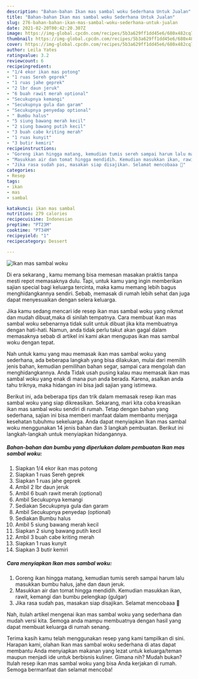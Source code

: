 ```yaml
---
description: "Bahan-bahan Ikan mas sambal woku Sederhana Untuk Jualan"
title: "Bahan-bahan Ikan mas sambal woku Sederhana Untuk Jualan"
slug: 276-bahan-bahan-ikan-mas-sambal-woku-sederhana-untuk-jualan
date: 2021-02-20T00:42:20.307Z
image: https://img-global.cpcdn.com/recipes/5b3a629ff1dd45e6/680x482cq70/ikan-mas-sambal-woku-foto-resep-utama.jpg
thumbnail: https://img-global.cpcdn.com/recipes/5b3a629ff1dd45e6/680x482cq70/ikan-mas-sambal-woku-foto-resep-utama.jpg
cover: https://img-global.cpcdn.com/recipes/5b3a629ff1dd45e6/680x482cq70/ikan-mas-sambal-woku-foto-resep-utama.jpg
author: Leila Yates
ratingvalue: 3.2
reviewcount: 6
recipeingredient:
- "1/4 ekor ikan mas potong"
- "1 ruas Sereh geprek"
- "1 ruas jahe geprek"
- "2 lbr daun jeruk"
- "6 buah rawit merah optional"
- "Secukupnya kemangi"
- "Secukupnya gula dan garam"
- "Secukupnya penyedap optional"
- " Bumbu halus"
- "5 siung bawang merah kecil"
- "2 siung bawang putih kecil"
- "3 buah cabe kriting merah"
- "1 ruas kunyit"
- "3 butir kemiri"
recipeinstructions:
- "Goreng ikan hingga matang, kemudian tumis sereh sampai harum lalu masukkan bumbu halus, jahe dan daun jeruk."
- "Masukkan air dan tomat hingga mendidih. Kemudian masukkan ikan, rawit, kemangi dan bumbu pelengkap (gulgar)"
- "Jika rasa sudah pas, masakan siap disajikan. Selamat mencobaaa 🥰"
categories:
- Resep
tags:
- ikan
- mas
- sambal

katakunci: ikan mas sambal 
nutrition: 279 calories
recipecuisine: Indonesian
preptime: "PT23M"
cooktime: "PT34M"
recipeyield: "1"
recipecategory: Dessert

---
```



![Ikan mas sambal woku](https://img-global.cpcdn.com/recipes/5b3a629ff1dd45e6/680x482cq70/ikan-mas-sambal-woku-foto-resep-utama.jpg)

Di era  sekarang , kamu memang bisa memesan masakan praktis tanpa mesti repot memasaknya dulu. Tapi, untuk kamu yang ingin memberikan sajian special bagi keluarga tercinta, maka kamu memang lebih bagus menghidangkannya sendiri. Sebab, memasak di rumah lebih sehat dan juga dapat menyesuaikan dengan selera keluarga.

Jika kamu sedang mencari ide resep ikan mas sambal woku yang nikmat dan mudah dibuat,maka di sinilah tempatnya. Cara membuat ikan mas sambal woku  sebenarnya tidak sulit untuk dibuat jika kita membuatnya dengan hati-hati. Namun, anda tidak perlu takut akan gagal dalam memasaknya 
sebab di artikel ini kami akan mengupas ikan mas sambal woku dengan tepat.  



Nah untuk kamu yang mau memasak ikan mas sambal woku yang sederhana, ada beberapa langkah yang bisa dilakukan, mulai dari memilih jenis bahan, kemudian pemilihan bahan segar, sampai cara mengolah dan menghidangkannya. Anda Tidak usah pusing kalau mau memasak ikan mas sambal woku yang enak di mana pun anda berada. Karena, asalkan anda  tahu triknya, maka hidangan ini bisa jadi sajian yang istimewa.

Berikut ini, ada beberapa tips dan trik dalam memasak resep ikan mas sambal woku yang siap dikreasikan. Sekarang, mari kita coba kreasikan ikan mas sambal woku sendiri di rumah. Tetap dengan bahan yang sederhana, sajian ini bisa memberi manfaat dalam membantu menjaga kesehatan tubuhmu sekeluarga. Anda dapat menyiapkan Ikan mas sambal woku menggunakan 14 jenis bahan dan 3 langkah pembuatan. Berikut ini langkah-langkah untuk menyiapkan hidangannya.

<!--inarticleads1-->

##### Bahan-bahan dan bumbu yang diperlukan dalam pembuatan Ikan mas sambal woku:

1. Siapkan 1/4 ekor ikan mas potong
1. Siapkan 1 ruas Sereh geprek
1. Siapkan 1 ruas jahe geprek
1. Ambil 2 lbr daun jeruk
1. Ambil 6 buah rawit merah (optional)
1. Ambil Secukupnya kemangi
1. Sediakan Secukupnya gula dan garam
1. Ambil Secukupnya penyedap (optional)
1. Sediakan  Bumbu halus
1. Ambil 5 siung bawang merah kecil
1. Siapkan 2 siung bawang putih kecil
1. Ambil 3 buah cabe kriting merah
1. Siapkan 1 ruas kunyit
1. Siapkan 3 butir kemiri




<!--inarticleads2-->

##### Cara menyiapkan Ikan mas sambal woku:

1. Goreng ikan hingga matang, kemudian tumis sereh sampai harum lalu masukkan bumbu halus, jahe dan daun jeruk.
1. Masukkan air dan tomat hingga mendidih. Kemudian masukkan ikan, rawit, kemangi dan bumbu pelengkap (gulgar)
1. Jika rasa sudah pas, masakan siap disajikan. Selamat mencobaaa 🥰




Nah, itulah artikel mengenai  ikan mas sambal woku  yang sederhana dan mudah versi kita. Semoga anda mampu membuatnya dengan hasil yang dapat membuat keluarga di rumah senang. 

Terima kasih kamu telah menggunakan resep yang kami tampilkan di sini. Harapan kami, olahan  Ikan mas sambal woku sederhana di atas dapat membantu Anda menyiapkan makanan yang lezat untuk keluarga/teman maupun menjadi ide untuk berbisnis kuliner. Gimana nih? Mudah bukan? Itulah resep ikan mas sambal woku yang bisa Anda kerjakan di rumah. Semoga bermanfaat dan selamat mencoba!

